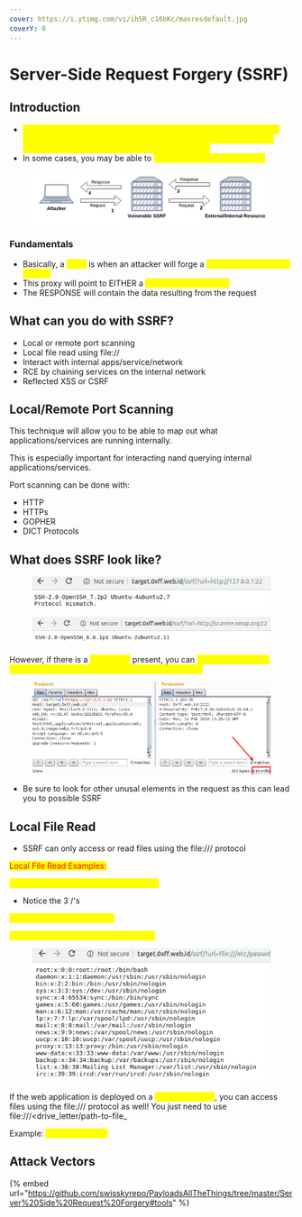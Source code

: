 ```yaml
---
cover: https://i.ytimg.com/vi/ih5R_c16bKc/maxresdefault.jpg
coverY: 0
---
```


# Server-Side Request Forgery (SSRF)

## Introduction

* <mark style="color:yellow;">An attacker can expose internal network configurations and have the ability to reveal secrets and other information from internal network enumeration stemming from a vulnerable web app</mark>
* In some cases, you may be able to <mark style="color:yellow;">access other internal systems</mark>

<figure><img src="../.gitbook/assets/image (2) (1) (1).png" alt=""><figcaption></figcaption></figure>

### Fundamentals

* Basically, a <mark style="color:yellow;">SSRF</mark> is when an attacker will forge a <mark style="color:yellow;">request that will act as a proxy</mark>
* This proxy will point to EITHER a <mark style="color:yellow;">local or remote source</mark>
* The RESPONSE will contain the data resulting from the request

## What can you do with SSRF?

* Local or remote port scanning
* Local file read using file://
* Interact with internal apps/service/network
* RCE by chaining services on the internal network
* Reflected XSS or CSRF

## Local/Remote Port Scanning

This technique will allow you to be able to map out what applications/services are running internally.

This is especially important for interacting nand querying internal applications/services.

Port scanning can be done with:

* HTTP
* HTTPs
* GOPHER
* DICT Protocols

## What does SSRF look like?

<figure><img src="../.gitbook/assets/image (5) (7).png" alt=""><figcaption></figcaption></figure>

<figure><img src="../.gitbook/assets/image (9).png" alt=""><figcaption></figcaption></figure>

However, if there is a <mark style="color:yellow;">blind SSRF</mark> present, you can <mark style="color:yellow;">pay attention to the content-length, response time, or HTTP status code</mark>

<figure><img src="../.gitbook/assets/image (4) (1).png" alt=""><figcaption></figcaption></figure>

* Be sure to look for other unusal elements in the request as this can lead you to possible SSRF

## Local File Read

* SSRF can only access or read files using the file:/// protocol

<mark style="color:red;">Local File Read Examples:</mark>&#x20;

<mark style="color:yellow;">`GET /?url=file:///etc/passwd HTTP/1.1`</mark>

* Notice the 3 /'s&#x20;

<mark style="color:yellow;">`GET /?url=file:/PathToFile`</mark>

<mark style="color:yellow;">`GET /?url=file://hostname/PathToFile`</mark>

<figure><img src="../.gitbook/assets/image (1) (7).png" alt=""><figcaption></figcaption></figure>

If the web application is deployed on a <mark style="color:yellow;">Windows server</mark>, you can access files using the file:/// protocol as well! You just need to use file:///\<drive_letter/path-to-file_&#x20;

Example: <mark style="color:yellow;">file:///d:/hello.txt</mark>

## Attack Vectors

{% embed url="https://github.com/swisskyrepo/PayloadsAllTheThings/tree/master/Server%20Side%20Request%20Forgery#tools" %}
